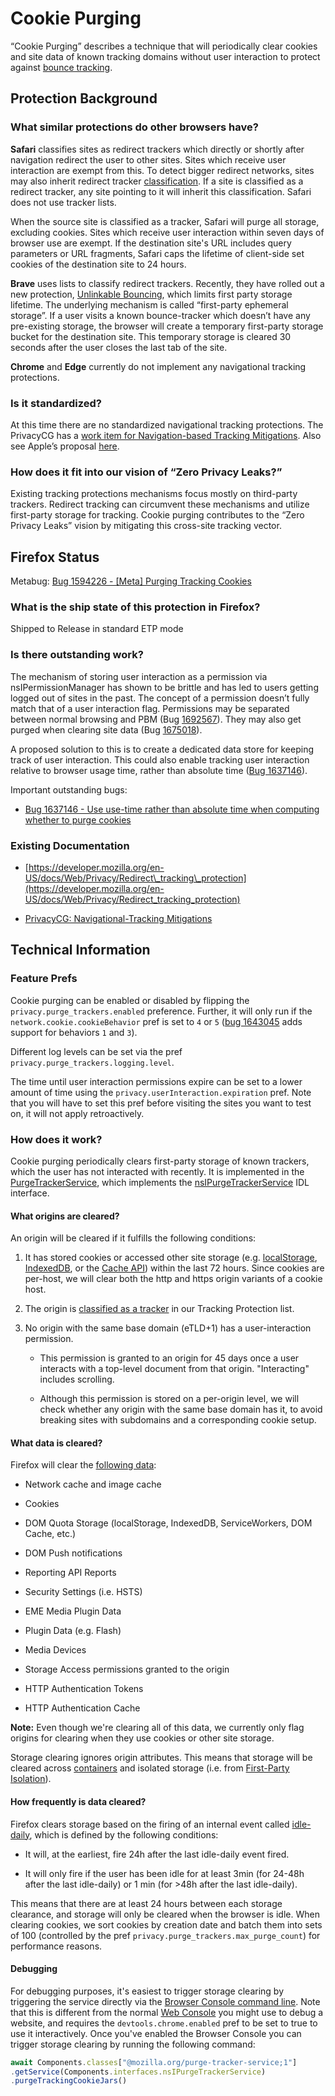 # Cookie Purging

“Cookie Purging” describes a technique that will periodically clear
cookies and site data of known tracking domains without user interaction
to protect against [bounce
tracking](https://privacycg.github.io/nav-tracking-mitigations/#bounce-tracking).

## Protection Background

### What similar protections do other browsers have?

**Safari** classifies sites as redirect trackers which directly or
shortly after navigation redirect the user to other sites. Sites which
receive user interaction are exempt from this. To detect bigger redirect
networks, sites may also inherit redirect tracker
[classification](https://privacycg.github.io/nav-tracking-mitigations/#mitigations-safari).
If a site is classified as a redirect tracker, any site pointing to it
will inherit this classification. Safari does not use tracker lists.

When the source site is classified as a tracker, Safari will purge all
storage, excluding cookies. Sites which receive user interaction within
seven days of browser use are exempt. If the destination site's URL
includes query parameters or URL fragments, Safari caps the lifetime of
client-side set cookies of the destination site to 24 hours.

**Brave** uses lists to classify redirect trackers. Recently, they have
rolled out a new protection, [Unlinkable Bouncing](https://brave.com/privacy-updates/16-unlinkable-bouncing/),
which limits first party storage lifetime. The underlying mechanism is
called “first-party ephemeral storage”. If a user visits a known
bounce-tracker which doesn’t have any pre-existing storage, the browser
will create a temporary first-party storage bucket for the destination
site. This temporary storage is cleared 30 seconds after the user closes
the last tab of the site.

**Chrome** and **Edge** currently do not implement any navigational
tracking protections.

### Is it standardized?

At this time there are no standardized navigational tracking
protections. The PrivacyCG has a [work item for Navigation-based Tracking Mitigations](https://privacycg.github.io/nav-tracking-mitigations/).
Also see Apple’s proposal
[here](https://github.com/privacycg/proposals/issues/6).

### How does it fit into our vision of “Zero Privacy Leaks?”

Existing tracking protections mechanisms focus mostly on third-party
trackers. Redirect tracking can circumvent these mechanisms and utilize
first-party storage for tracking. Cookie purging contributes to the
“Zero Privacy Leaks” vision by mitigating this cross-site tracking
vector.

## Firefox Status

Metabug: [Bug 1594226 - \[Meta\] Purging Tracking Cookies](https://bugzilla.mozilla.org/show_bug.cgi?id=1594226)

### What is the ship state of this protection in Firefox?

Shipped to Release in standard ETP mode

### Is there outstanding work?

The mechanism of storing user interaction as a permission via
nsIPermissionManager has shown to be brittle and has led to users
getting logged out of sites in the past. The concept of a permission
doesn’t fully match that of a user interaction flag. Permissions may be
separated between normal browsing and PBM (Bug
[1692567](https://bugzilla.mozilla.org/show_bug.cgi?id=1692567)).
They may also get purged when clearing site data (Bug
[1675018](https://bugzilla.mozilla.org/show_bug.cgi?id=1675018)).

A proposed solution to this is to create a dedicated data store for
keeping track of user interaction. This could also enable tracking user
interaction relative to browser usage time, rather than absolute time
([Bug 1637146](https://bugzilla.mozilla.org/show_bug.cgi?id=1637146)).

Important outstanding bugs:
-   [Bug 1637146 - Use use-time rather than absolute time when computing whether to purge cookies](https://bugzilla.mozilla.org/show_bug.cgi?id=1637146)

### Existing Documentation

-   [https://developer.mozilla.org/en-US/docs/Web/Privacy/Redirect\_tracking\_protection](https://developer.mozilla.org/en-US/docs/Web/Privacy/Redirect_tracking_protection)

-   [PrivacyCG: Navigational-Tracking Mitigations](https://privacycg.github.io/nav-tracking-mitigations/)


## Technical Information

### Feature Prefs

Cookie purging can be enabled or disabled by flipping the
`privacy.purge_trackers.enabled` preference. Further, it will only run if
the `network.cookie.cookieBehavior` pref is set to `4` or `5` ([bug 1643045](https://bugzilla.mozilla.org/show_bug.cgi?id=1643045) adds
support for behaviors `1` and `3`).

Different log levels can be set via the pref
`privacy.purge_trackers.logging.level`.

The time until user interaction permissions expire can be set to a lower
amount of time using the `privacy.userInteraction.expiration` pref. Note
that you will have to set this pref before visiting the sites you want
to test on, it will not apply retroactively.

### How does it work?

Cookie purging periodically clears first-party storage of known
trackers, which the user has not interacted with recently. It is
implemented in the
[PurgeTrackerService](https://searchfox.org/mozilla-central/rev/cf77e656ef36453e154bd45a38eea08b13d6a53e/toolkit/components/antitracking/PurgeTrackerService.jsm),
which implements the
[nsIPurgeTrackerService](https://searchfox.org/mozilla-central/rev/cf77e656ef36453e154bd45a38eea08b13d6a53e/toolkit/components/antitracking/nsIPurgeTrackerService.idl)
IDL interface.

#### What origins are cleared?

An origin will be cleared if it fulfills the following conditions:

1.  It has stored cookies or accessed other site storage (e.g.
    [localStorage](https://developer.mozilla.org/en-US/docs/Web/API/Web_Storage_API),
    [IndexedDB](https://developer.mozilla.org/en-US/docs/Web/API/IndexedDB_API),
    or the [Cache API](https://developer.mozilla.org/en-US/docs/Web/API/CacheStorage))
    within the last 72 hours. Since cookies are per-host, we will
    clear both the http and https origin variants of a cookie host.

2.  The origin is [classified as a tracker](https://developer.mozilla.org/en-US/docs/Web/Privacy/Storage_Access_Policy#tracking_protection_explained)
    in our Tracking Protection list.

3.  No origin with the same base domain (eTLD+1) has a user-interaction
    permission.

    -   This permission is granted to an origin for 45 days once a user
        interacts with a top-level document from that origin.
        "Interacting" includes scrolling.

    -   Although this permission is stored on a per-origin level, we
        will check whether any origin with the same base domain has
        it, to avoid breaking sites with subdomains and a
        corresponding cookie setup.

#### What data is cleared?

Firefox will clear the [following data](https://searchfox.org/mozilla-central/rev/cf77e656ef36453e154bd45a38eea08b13d6a53e/toolkit/components/antitracking/PurgeTrackerService.jsm#205-213):

-   Network cache and image cache

-   Cookies

-   DOM Quota Storage (localStorage, IndexedDB, ServiceWorkers, DOM
    Cache, etc.)

-   DOM Push notifications

-   Reporting API Reports

-   Security Settings (i.e. HSTS)

-   EME Media Plugin Data

-   Plugin Data (e.g. Flash)

-   Media Devices

-   Storage Access permissions granted to the origin

-   HTTP Authentication Tokens

-   HTTP Authentication Cache

**Note:** Even though we're clearing all of this data, we currently only
flag origins for clearing when they use cookies or other site storage.

Storage clearing ignores origin attributes. This means that storage will
be cleared across
[containers](https://wiki.mozilla.org/Security/Contextual_Identity_Project/Containers)
and isolated storage (i.e. from [First-Party Isolation](https://developer.mozilla.org/en-US/docs/Mozilla/Add-ons/WebExtensions/API/cookies#first-party_isolation)).

#### How frequently is data cleared?

Firefox clears storage based on the firing of an internal event called
[idle-daily](https://searchfox.org/mozilla-central/rev/cf77e656ef36453e154bd45a38eea08b13d6a53e/toolkit/components/antitracking/PurgeTrackerService.jsm#60,62,65),
which is defined by the following conditions:

-   It will, at the earliest, fire 24h after the last idle-daily event
    fired.

-   It will only fire if the user has been idle for at least 3min (for
    24-48h after the last idle-daily) or 1 min (for &gt;48h after the
    last idle-daily).

This means that there are at least 24 hours between each storage
clearance, and storage will only be cleared when the browser is idle.
When clearing cookies, we sort cookies by creation date and batch them
into sets of 100 (controlled by the pref
`privacy.purge_trackers.max_purge_count`) for performance reasons.

#### Debugging

For debugging purposes, it's easiest to trigger storage clearing by
triggering the service directly via the [Browser Console command line](/devtools-user/browser_console/index.rst#browser_console_command_line).
Note that this is different from the normal [Web Console](/devtools-user/web_console/index.rst)
you might use to debug a website, and requires the
`devtools.chrome.enabled` pref to be set to true to use it interactively.
Once you've enabled the Browser Console you can trigger storage clearing
by running the following command:

``` javascript
await Components.classes["@mozilla.org/purge-tracker-service;1"]
.getService(Components.interfaces.nsIPurgeTrackerService)
.purgeTrackingCookieJars()
```

<!---
TODO: consider integrating
[https://developer.mozilla.org/en-US/docs/Web/Privacy/Redirect\_tracking\_protection](https://developer.mozilla.org/en-US/docs/Web/Privacy/Redirect_tracking_protection)
into firefox source docs. The article doesn’t really belong into MDN,
because it’s very specific to Firefox.
-->

